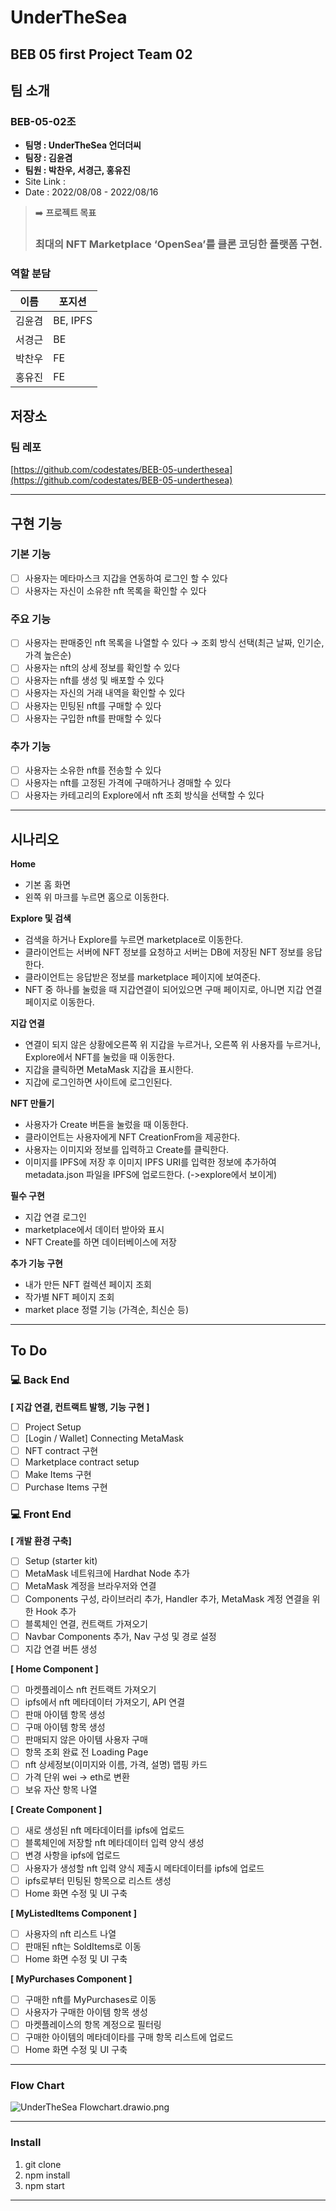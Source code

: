 # UnderTheSea

## BEB 05 first Project Team 02

## 팀 소개

### BEB-05-02조

- **팀명 : UnderTheSea 언더더씨**
- **팀장 : 김윤겸**
- **팀원 : 박찬우, 서경근, 홍유진**
- Site  Link :
- Date : 2022/08/08 - 2022/08/16

> ➡️ **프로젝트 목표**
> 
> 
> ### **최대의 NFT Marketplace ‘OpenSea’를 클론 코딩한 플랫폼 구현.**
> 

### 역할 분담

| 이름 | 포지션 |
| --- | --- |
| 김윤겸 | BE, IPFS |
| 서경근 | BE |
| 박찬우 | FE |
| 홍유진 | FE |

## 저장소

### 팀 레포

[https://github.com/codestates/BEB-05-underthesea](https://github.com/codestates/BEB-05-underthesea)

---

## 구현 기능

### 기본 기능

- [ ]  사용자는 메타마스크 지갑을 연동하여 로그인 할 수 있다
- [ ]  사용자는 자신이 소유한 nft 목록을 확인할 수 있다

### 주요 기능

- [ ]  사용자는 판매중인 nft 목록을 나열할 수 있다 → 조회 방식 선택(최근 날짜, 인기순, 가격 높은순)
- [ ]  사용자는 nft의 상세 정보를 확인할 수 있다
- [ ]  사용자는 nft를 생성 및 배포할 수 있다
- [ ]  사용자는 자신의 거래 내역을 확인할 수 있다
- [ ]  사용자는 민팅된 nft를 구매할 수 있다
- [ ]  사용자는 구입한 nft를 판매할 수 있다

### 추가 기능

- [ ]  사용자는 소유한 nft를 전송할 수 있다
- [ ]  사용자는 nft를 고정된 가격에 구매하거나 경매할 수 있다
- [ ]  사용자는 카테고리의 Explore에서 nft 조회 방식을 선택할 수 있다

---

## 시나리오

**Home**

- 기본 홈 화면
- 왼쪽 위 마크를 누르면 홈으로 이동한다.

**Explore 및 검색**

- 검색을 하거나 Explore를 누르면 marketplace로 이동한다.
- 클라이언트는 서버에 NFT 정보를 요청하고 서버는 DB에 저장된 NFT 정보를 응답한다.
- 클라이언트는 응답받은 정보를 marketplace 페이지에 보여준다.
- NFT 중 하나를 눌렀을 때 지갑연결이 되어있으면 구매 페이지로, 아니면 지갑 연결 페이지로 이동한다.

**지갑 연결**

- 연결이 되지 않은 상황에오른쪽 위 지갑을 누르거나, 오른쪽 위 사용자를 누르거나, Explore에서 NFT를 눌렀을 때 이동한다.
- 지갑을 클릭하면 MetaMask 지갑을 표시한다.
- 지갑에 로그인하면 사이트에 로그인된다.

**NFT 만들기**

- 사용자가 Create 버튼을 눌렀을 때 이동한다.
- 클라이언트는 사용자에게 NFT CreationFrom을 제공한다.
- 사용자는 이미지와 정보를 입력하고 Create를 클릭한다.
- 이미지를 IPFS에 저장 후 이미지 IPFS URI를 입력한 정보에 추가하여 metadata.json 파일을 IPFS에 업로드한다. (->explore에서 보이게)

**필수 구현**

- 지갑 연결 로그인
- marketplace에서 데이터 받아와 표시
- NFT Create를 하면 데이터베이스에 저장

**추가 기능 구현**

- 내가 만든 NFT 컬렉션 페이지 조회
- 작가별 NFT 페이지 조회
- market place 정렬 기능 (가격순, 최신순 등)

---

## To Do

### 💻 Back End

**[ 지갑 연결, 컨트랙트 발행, 기능 구현 ]**

- [ ]  Project Setup
- [ ]  [Login / Wallet] Connecting MetaMask
- [ ]  NFT contract 구현
- [ ]  Marketplace contract setup
- [ ]  Make Items 구현
- [ ]  Purchase Items 구현

### 💻 Front End

**[ 개발 환경 구축]**

- [ ]  Setup (starter kit)
- [ ]  MetaMask 네트워크에 Hardhat Node 추가
- [ ]  MetaMask 계정을 브라우저와 연결
- [ ]  Components 구성, 라이브러리 추가, Handler 추가, MetaMask 계정 연결을 위한 Hook 추가
- [ ]  블록체인 연결, 컨트랙트 가져오기
- [ ]  Navbar Components 추가, Nav 구성 및 경로 설정
- [ ]  지갑 연결 버튼 생성

**[ Home Component ]**

- [ ]  마켓플레이스 nft 컨트랙트 가져오기
- [ ]  ipfs에서 nft 메타데이터 가져오기, API 연결
- [ ]  판매 아이템 항목 생성
- [ ]  구매 아이템 항목 생성
- [ ]  판매되지 않은 아이템 사용자 구매
- [ ]  항목 조회 완료 전 Loading Page
- [ ]  nft 상세정보(이미지와 이름, 가격, 설명) 맵핑 카드
- [ ]  가격 단위 wei → eth로 변환
- [ ]  보유 자산 항목 나열

**[ Create Component ]**

- [ ]  새로 생성된 nft 메타데이터를 ipfs에 업로드
- [ ]  블록체인에 저장할 nft 메타데이터 입력 양식 생성
- [ ]  변경 사항을 ipfs에 업로드
- [ ]  사용자가 생성할 nft 입력 양식 제출시 메타데이터를 ipfs에 업로드
- [ ]  ipfs로부터 민팅된 항목으로 리스트 생성
- [ ]  Home 화면 수정 및 UI 구축

**[ MyListedItems Component ]**

- [ ]  사용자의 nft 리스트 나열
- [ ]  판매된 nft는 SoldItems로 이동
- [ ]  Home 화면 수정 및 UI 구축

**[ MyPurchases Component ]**

- [ ]  구매한 nft를 MyPurchases로 이동
- [ ]  사용자가 구매한 아이템 항목 생성
- [ ]  마켓플레이스의 항목 계정으로 필터링
- [ ]  구매한 아이템의 메타데이타를 구매 항목 리스트에 업로드
- [ ]  Home 화면 수정 및 UI 구축

---

### Flow Chart

![UnderTheSea Flowchart.drawio.png](https://s3-us-west-2.amazonaws.com/secure.notion-static.com/c5c2448f-2082-44ca-a0c4-80474e21de3e/UnderTheSea_Flowchart.drawio.png)

---

### Install

1. git clone 
2. npm install
3. npm start

---
